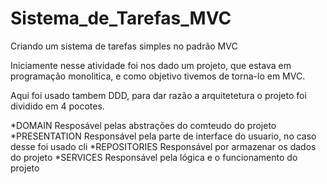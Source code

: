# Sistema_de_Tarefas_MVC
Criando um sistema de tarefas simples no padrão MVC

Iniciamente nesse atividade foi nos dado um projeto, que estava em programação monolitica, e como objetivo tivemos de torna-lo em MVC.

Aqui foi usado tambem DDD, para dar razão a arquitetetura o projeto foi dividido em 4 pocotes.

*DOMAIN
 Resposável pelas abstrações do comteudo do projeto
*PRESENTATION
 Responsável pela parte de interface do usuario, no caso desse foi usado cli
*REPOSITORIES
 Responsável por armazenar os dados do projeto
*SERVICES
 Responsável pela lógica e o funcionamento do projeto
